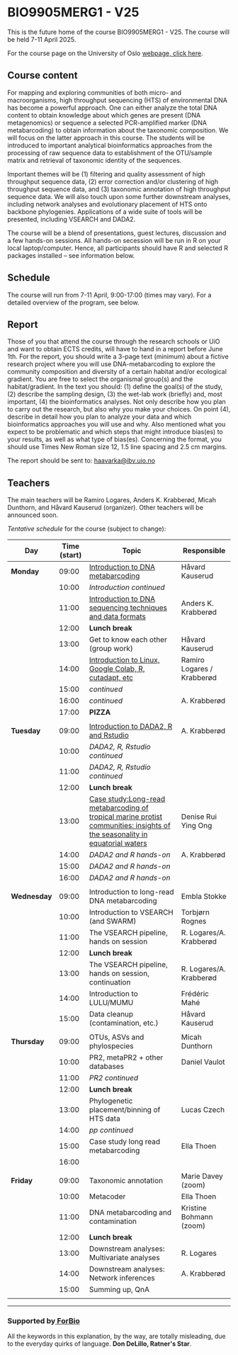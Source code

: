 # BIO9905MERG1 - V25
This is the future home of the course BIO9905MERG1 - V25. The course will be held 7-11 April 2025. 

For the course page on the University of Oslo [webpage, click here](https://www.uio.no/studier/emner/matnat/ibv/BIO9905MERG1/).

## Course content
For mapping and exploring communities of both micro- and macroorganisms, high throughput sequencing (HTS) of environmental DNA has become a powerful approach. One can either analyze the total DNA content to obtain knowledge about which genes are present (DNA metagenomics) or sequence a selected PCR-amplified marker (DNA metabarcoding) to obtain information about the taxonomic composition. We will focus on the latter approach in this course. The students will be introduced to important analytical bioinformatics approaches from the processing of raw sequence data to establishment of the OTU/sample matrix and retrieval of taxonomic identity of the sequences.

Important themes will be (1) filtering and quality assessment of high throughput sequence data, (2) error correction and/or clustering of high throughput sequence data, and (3) taxonomic annotation of high throughput sequence data. We will also touch upon some further downstream analyses, including network analyses and evolutionary placement of HTS onto backbone phylogenies. Applications of a wide suite of tools will be presented, including VSEARCH and DADA2.

The course will be a blend of presentations, guest lectures, discussion and a few hands-on sessions. All hands-on secession will be run in R on your local laptop/computer. Hence, all participants should have R and selected R packages installed – see information below.

## Schedule

The course will run from 7-11 April, 9:00-17:00 (times may vary). For a detailed overview of the program, see below.

## Report
Those of you that attend the course through the research schools or UiO and want to obtain ECTS credits, will have to hand in a report before June 1th.
For the report, you should write a 3-page text (minimum) about a fictive research project where you will use DNA-metabarcoding to explore the community composition and diversity of a certain habitat and/or ecological gradient. You are free to select the organismal group(s) and the habitat/gradient. In the text you should: (1) define the goal(s) of the study, (2) describe the sampling design, (3) the wet-lab work (briefly) and, most important, (4) the bioinformatics analyses. Not only describe how you plan to carry out the research, but also why you make your choices. On point (4), describe in detail how you plan to analyze your data and which bioinformatics approaches you will use and why. Also mentioned what you expect to be problematic and which steps that might introduce bias(es) to your results, as well as what type of bias(es). Concerning the format, you should use Times New Roman size 12, 1.5 line spacing and 2.5 cm margins.

The report should be sent to: haavarka@ibv.uio.no

## Teachers
The main teachers will be Ramiro Logares, Anders K. Krabberød, Micah Dunthorn, and Håvard Kauserud (organizer). Other teachers will be announced soon.

*Tentative schedule* for the course (subject to change):

| Day           | Time (start) | Topic                                                                                                                                      | Responsible                |
| ------------- | ------------ | ------------------------------------------------------------------------------------------------------------------------------------------ | -------------------------- |
| **Monday**    | 09:00        | [Introduction to DNA metabarcoding](./Lectures/)                                                                                           | Håvard Kauserud            |
|               | 10:00        | *Introduction continued*                                                                                                                   |                            |
|               | 11:00        | [Introduction to DNA sequencing techniques and data formats ](./Lectures/)                                                                 | Anders K. Krabberød        |
|               | 12:00        | **Lunch break**                                                                                                                            |                            |
|               | 13:00        | Get to know each other (group work)                                                                                                        | Håvard Kauserud            |
|               | 14:00        | [Introduction to Linux, Google Colab, R, cutadapt, etc ](./Lectures)                                                                       | Ramiro Logares / Krabberød |
|               | 15:00        | *continued*                                                                                                                                |                            |
|               | 16:00        | *continued*                                                                                                                                | A. Krabberød               |
|               | 17:00        | **PIZZA**                                                                                                                                  |                            |
|               |              |                                                                                                                                            |                            |
| **Tuesday**   | 09:00        | [Introduction to DADA2, R and Rstudio](Dada2_Pipeline)                                                                                     | A. Krabberød               |
|               | 10:00        | *DADA2, R, Rstudio continued*                                                                                                              |                            |
|               | 11:00        | *DADA2, R, Rstudio continued*                                                                                                              |                            |
|               | 12:00        | **Lunch break**                                                                                                                            |                            |
|               | 13:00        | [Case study:Long-read metabarcoding of tropical marine protist communities: insights of the seasonality in equatorial waters](./Lectures/) | Denise Rui Ying Ong        |
|               | 14:00        | *DADA2 and R hands-on*                                                                                                                     | A. Krabberød               |
|               | 15:00        | *DADA2 and R hands-on*                                                                                                                     |                            |
|               | 16:00        | *DADA2 and R hands-on*                                                                                                                     |                            |
|               |              |                                                                                                                                            |                            |
| **Wednesday** | 09:00        | Introduction to long-read DNA metabarcoding                                                                                                | Embla Stokke               |
|               | 10:00        | Introduction to VSEARCH (and SWARM)                                                                                                        | Torbjørn Rognes            |
|               | 11:00        | The VSEARCH pipeline, hands on session                                                                                                     | R. Logares/A. Krabberød    |
|               | 12:00        | **Lunch break**                                                                                                                            |                            |
|               | 13:00        | The VSEARCH pipeline, hands on session, continuation                                                                                       | R. Logares/A. Krabberød    |
|               | 14:00        | Introduction to LULU/MUMU                                                                                                                  | Frédéric Mahé              |
|               | 15:00        | Data cleanup (contamination, etc.)                                                                                                         | Håvard Kauserud            |
|               |              |                                                                                                                                            |                            |
| **Thursday**  | 09:00        | OTUs, ASVs and phylospecies                                                                                                                | Micah Dunthorn             |
|               | 10:00        | PR2, metaPR2 + other databases                                                                                                             | Daniel Vaulot              |
|               | 11:00        | *PR2 continued*                                                                                                                            |                            |
|               | 12:00        | **Lunch break**                                                                                                                            |                            |
|               | 13:00        | Phylogenetic placement/binning of HTS data                                                                                                 | Lucas Czech                |
|               | 14:00        | *pp continued*                                                                                                                             |                            |
|               | 15:00        | Case study long read metabarcoding                                                                                                         | Ella Thoen                 |
|               | 16:00        |                                                                                                                                            |                            |
|               |              |                                                                                                                                            |                            |
| **Friday**    | 09:00        | Taxonomic annotation                                                                                                                       | Marie Davey (zoom)         |
|               | 10:00        | Metacoder                                                                                                                                  | Ella Thoen                 |
|               | 11:00        | DNA metabarcoding and contamination                                                                                                        | Kristine Bohmann (zoom)    |
|               | 12:00        | **Lunch break**                                                                                                                            |                            |
|               | 13:00        | Downstream analyses: Multivariate analyses                                                                                                 | R. Logares                 |
|               | 14:00        | Downstream analyses: Network inferences                                                                                                    | A. Krabberød               |
|               | 15:00        | Summing up, QnA                                                                                                                            |                            |
|               |              |                                                                                                                                            |                            |


 ----
### Supported by[ ForBio](https://www.forbio.uio.no/)
[](images/forbio_logo.png) 
All the keywords in this explanation, by the way, are totally misleading, due to the everyday quirks of language. **Don DeLillo, Ratner's Star**.
